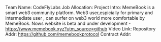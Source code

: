 Team Name: CodeFlyLabs
Job Allocation:
Project Intro: MemeBook is a smart web3 community platform. Web3 user,espicially for primary and intermediate user , can surfer on web3 world more comfortable by MemeBook. Nows website is beta and under development  - https://www.memebook.xyz?utm_source=github
Video Link:
Repository Addr: https://github.com/memebookprotocol
Contract Addr:
